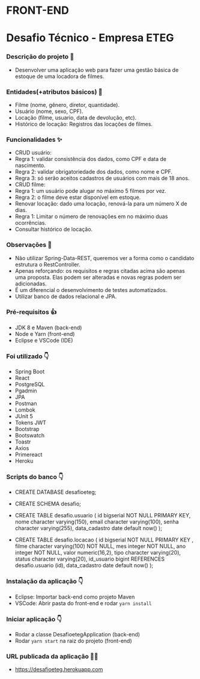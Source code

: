 # FRONT-END

# Desafio Técnico - Empresa ETEG

### Descrição do projeto :seedling:

- Desenvolver uma aplicação web para fazer uma gestão básica de estoque de uma locadora de filmes.

### Entidades(+atributos básicos) :pushpin:

- Filme (nome, gênero, diretor, quantidade).
- Usuário (nome, sexo, CPF).
- Locação (filme, usuario, data de devolução, etc).
- Histórico de locação: Registros das locações de filmes.

### Funcionalidades :sparkles:
- CRUD usuário:
- Regra 1: validar consistência dos dados, como CPF e data de nascimento.
- Regra 2: validar obrigatoriedade dos dados, como nome e CPF.
- Regra 3: só serão aceitos cadastros de usuários com mais de 18 anos.
- CRUD filme:
- Regra 1: um usuário pode alugar no máximo 5 filmes por vez.
- Regra 2: o filme deve estar disponível em estoque.
- Renovar locação: dado uma locação, renová-la para um número X de dias.
- Regra 1: Limitar o número de renovações em no máximo duas ocorrências.
- Consultar histórico de locação.

### Observações :rotating_light:

- Não utilizar Spring-Data-REST, queremos ver a forma como o candidato estrutura o RestController.
- Apenas reforçando: os requisitos e regras citadas acima são apenas uma proposta. Elas podem ser alteradas e novas regras podem ser adicionadas.
- É um diferencial o desenvolvimento de testes automatizados.
- Utilizar banco de dados relacional e JPA.

### Pré-requisitos :thumbsup:

- JDK 8 e Maven (back-end)
- Node e Yarn (front-end)
- Eclipse e VSCode (IDE)

### Foi utilizado :point_down:

- Spring Boot
- React
- PostgreSQL
- Pgadmin
- JPA
- Postman
- Lombok
- JUnit 5
- Tokens JWT
- Bootstrap
- Bootswatch
- Toastr
- Axios
- Primereact
- Heroku

### Scripts do banco :point_down:

- CREATE DATABASE desafioeteg;

- CREATE SCHEMA desafio;

- CREATE TABLE desafio.usuario
(
  id bigserial NOT NULL PRIMARY KEY,
  nome character varying(150),
  email character varying(100),
  senha character varying(255),
  data_cadastro date default now()
);

- CREATE TABLE desafio.locacao
(
  id bigserial NOT NULL PRIMARY KEY ,
  filme character varying(100) NOT NULL,
  mes integer NOT NULL,
  ano integer NOT NULL,
  valor numeric(16,2),
  tipo character varying(20),
  status character varying(20),
  id_usuario bigint REFERENCES desafio.usuario (id),
  data_cadastro date default now()
);

### Instalação da aplicação :point_down:

- Eclipse: Importar back-end como projeto Maven
- VSCode: Abrir pasta do front-end e rodar `yarn install`
    
### Iniciar aplicação :point_down:

- Rodar a classe DesafioetegApplication (back-end)
- Rodar `yarn start` na raiz do projeto (front-end)

### URL publicada da aplicação :technologist:

- https://desafioeteg.herokuapp.com
